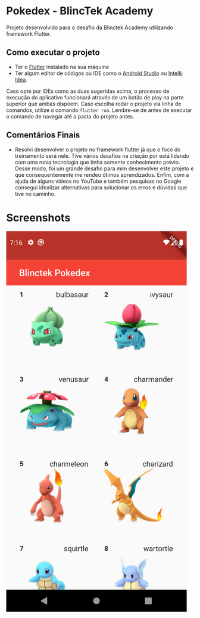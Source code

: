 # Pokedex - BlincTek Academy

Projeto desenvolvido para o desafio da Blinctek Academy utilizando framework Flutter.

## Como executar o projeto

- Ter o [Flutter](https://flutter.dev/docs/get-started/install) instalado na sua máquina
- Ter algum editor de códigos ou IDE como o [Android Studio](https://developer.android.com/studio) ou [Intellij Idea](https://www.jetbrains.com/pt-br/idea/download/). 

Caso opte por IDEs como as duas sugeridas acima, o processo de execução do aplicativo funcionará através de um botão de play na parte superior que ambas dispõem. Caso escolha rodar o projeto via linha de comandos, utilize o comando `flutter run`. Lembre-se de antes de executar o comando de navegar até a pasta do projeto antes. 

## Comentários Finais

- Resolvi desenvolver o projeto no framework flutter já que o foco do treinamento será nele. Tive vários desafios na criação por está lidando com uma nova tecnologia que tinha somente conhecimento prévio. Desse modo, foi um grande desafio para mim desenvolver este projeto e que consequentemente me rendeu ótimos aprendizados. Enfim, com
a ajuda de alguns vídeos no YouTube e também pesquisas no Google consegui idealizar alternativas para solucionar os erros e dúvidas que tive no caminho.

# Screenshots

![screenshot](image1.png)
